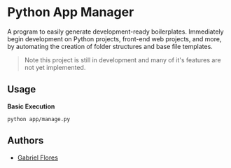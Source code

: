 # Python App Manager
A program to easily generate development-ready boilerplates. Immediately begin development on Python projects, front-end web projects, and more, by automating the creation of folder structures and base file templates.

> Note this project is still in development and many of it's features are not yet implemented.

## Usage

__Basic Execution__

    python app/manage.py

## Authors

* [Gabriel Flores](https://github.com/rgabeflores)
